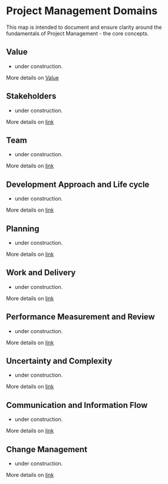 # Project Management Domains

This map is intended to document and ensure clarity around the fundamentals of Project Management - the core concepts.

## Value

- under construction.

More details on [Value](material/value)

## Stakeholders

- under construction.

More details on [link](http://localhost)

## Team

- under construction.

More details on [link](http://localhost)

## Development Approach and Life cycle

- under construction.

More details on [link](http://localhost)

## Planning

- under construction.

More details on [link](http://localhost)

## Work and Delivery

- under construction.

More details on [link](http://localhost)

## Performance Measurement and Review

- under construction.

More details on [link](http://localhost)

## Uncertainty and Complexity

- under construction.

More details on [link](http://localhost)

## Communication and Information Flow

- under construction.

More details on [link](http://localhost)

## Change Management

- under construction.

More details on [link](http://localhost)